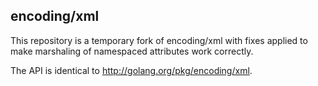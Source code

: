 encoding/xml
-----------

This repository is a temporary fork of encoding/xml
with fixes applied to make marshaling of namespaced attributes
work correctly.

The API is identical to http://golang.org/pkg/encoding/xml.

